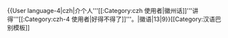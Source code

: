 {{User language-4|czh|介个人'''[[:Category:czh 使用者|徽州话]]'''讲得'''[[:Category:czh-4 使用者|好得不得了]]'''。|徽语|13|9}}<noinclude>[[Category:汉语巴别模板]]</noinclude>